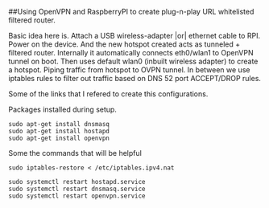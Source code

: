 ##Using OpenVPN and RaspberryPI to create plug-n-play URL whitelisted filtered router.

Basic idea here is. Attach a USB wireless-adapter |or| ethernet cable to RPI. Power on the device. And the new hotspot created acts as tunneled + filtered router.
Internally it automatically connects eth0/wlan1 to OpenVPN tunnel on boot. Then uses default wlan0 (inbuilt wireless adapter) to create a hotspot. Piping traffic from hotspot to OVPN tunnel. In between we use iptables rules to filter out traffic based on DNS 52 port ACCEPT/DROP rules.

Some of the links that I refered to create this configurations.


Packages installed during setup.
```
sudo apt-get install dnsmasq
sudo apt-get install hostapd
sudo apt-get install openvpn
```

Some the commands that will be helpful
```
sudo iptables-restore < /etc/iptables.ipv4.nat

sudo systemctl restart hostapd.service 
sudo systemctl restart dnsmasq.service 
sudo systemctl restart openvpn.service 

```
